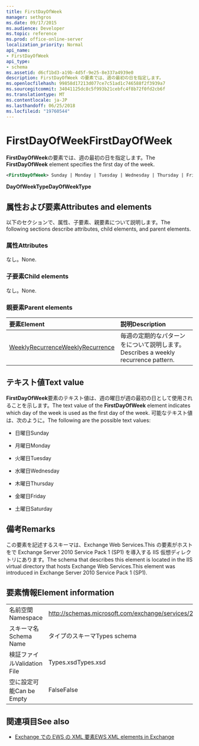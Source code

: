 ```yaml
---
title: FirstDayOfWeek
manager: sethgros
ms.date: 09/17/2015
ms.audience: Developer
ms.topic: reference
ms.prod: office-online-server
localization_priority: Normal
api_name:
- FirstDayOfWeek
api_type:
- schema
ms.assetid: d6cf1bd3-a19b-4d5f-9e25-8e337a4939e0
description: FirstDayOfWeek の要素では、週の最初の日を指定します。
ms.openlocfilehash: 99858d17213d077ce7c51ad1c746588f2f3939a7
ms.sourcegitcommit: 34041125dc8c5f993b21cebfc4f8b72f0fd2cb6f
ms.translationtype: MT
ms.contentlocale: ja-JP
ms.lasthandoff: 06/25/2018
ms.locfileid: "19760544"
---
```

# <a name="firstdayofweek"></a><span data-ttu-id="ef3bc-103">FirstDayOfWeek</span><span class="sxs-lookup"><span data-stu-id="ef3bc-103">FirstDayOfWeek</span></span>

<span data-ttu-id="ef3bc-104">**FirstDayOfWeek**の要素では、週の最初の日を指定します。</span><span class="sxs-lookup"><span data-stu-id="ef3bc-104">The **FirstDayOfWeek** element specifies the first day of the week.</span></span> 
  
```XML
<FirstDayOfWeek> Sunday | Monday | Tuesday | Wednesday | Thursday | Friday | Saturday</FirstDayOfWeek>
```

 <span data-ttu-id="ef3bc-105">**DayOfWeekType**</span><span class="sxs-lookup"><span data-stu-id="ef3bc-105">**DayOfWeekType**</span></span>
## <a name="attributes-and-elements"></a><span data-ttu-id="ef3bc-106">属性および要素</span><span class="sxs-lookup"><span data-stu-id="ef3bc-106">Attributes and elements</span></span>

<span data-ttu-id="ef3bc-107">以下のセクションで、属性、子要素、親要素について説明します。</span><span class="sxs-lookup"><span data-stu-id="ef3bc-107">The following sections describe attributes, child elements, and parent elements.</span></span>
  
### <a name="attributes"></a><span data-ttu-id="ef3bc-108">属性</span><span class="sxs-lookup"><span data-stu-id="ef3bc-108">Attributes</span></span>

<span data-ttu-id="ef3bc-109">なし。</span><span class="sxs-lookup"><span data-stu-id="ef3bc-109">None.</span></span>
  
### <a name="child-elements"></a><span data-ttu-id="ef3bc-110">子要素</span><span class="sxs-lookup"><span data-stu-id="ef3bc-110">Child elements</span></span>

<span data-ttu-id="ef3bc-111">なし。</span><span class="sxs-lookup"><span data-stu-id="ef3bc-111">None.</span></span>
  
### <a name="parent-elements"></a><span data-ttu-id="ef3bc-112">親要素</span><span class="sxs-lookup"><span data-stu-id="ef3bc-112">Parent elements</span></span>

|<span data-ttu-id="ef3bc-113">**要素**</span><span class="sxs-lookup"><span data-stu-id="ef3bc-113">**Element**</span></span>|<span data-ttu-id="ef3bc-114">**説明**</span><span class="sxs-lookup"><span data-stu-id="ef3bc-114">**Description**</span></span>|
|:-----|:-----|
|[<span data-ttu-id="ef3bc-115">WeeklyRecurrence</span><span class="sxs-lookup"><span data-stu-id="ef3bc-115">WeeklyRecurrence</span></span>](weeklyrecurrence.md) <br/> |<span data-ttu-id="ef3bc-116">毎週の定期的なパターンをについて説明します。</span><span class="sxs-lookup"><span data-stu-id="ef3bc-116">Describes a weekly recurrence pattern.</span></span>  <br/> |
   
## <a name="text-value"></a><span data-ttu-id="ef3bc-117">テキスト値</span><span class="sxs-lookup"><span data-stu-id="ef3bc-117">Text value</span></span>

<span data-ttu-id="ef3bc-118">**FirstDayOfWeek**要素のテキスト値は、週の曜日が週の最初の日として使用されることを示します。</span><span class="sxs-lookup"><span data-stu-id="ef3bc-118">The text value of the **FirstDayOfWeek** element indicates which day of the week is used as the first day of the week.</span></span> <span data-ttu-id="ef3bc-119">可能なテキスト値は、次のように。</span><span class="sxs-lookup"><span data-stu-id="ef3bc-119">The following are the possible text values:</span></span> 
  
- <span data-ttu-id="ef3bc-120">日曜日</span><span class="sxs-lookup"><span data-stu-id="ef3bc-120">Sunday</span></span>
    
- <span data-ttu-id="ef3bc-121">月曜日</span><span class="sxs-lookup"><span data-stu-id="ef3bc-121">Monday</span></span>
    
- <span data-ttu-id="ef3bc-122">火曜日</span><span class="sxs-lookup"><span data-stu-id="ef3bc-122">Tuesday</span></span>
    
- <span data-ttu-id="ef3bc-123">水曜日</span><span class="sxs-lookup"><span data-stu-id="ef3bc-123">Wednesday</span></span>
    
- <span data-ttu-id="ef3bc-124">木曜日</span><span class="sxs-lookup"><span data-stu-id="ef3bc-124">Thursday</span></span>
    
- <span data-ttu-id="ef3bc-125">金曜日</span><span class="sxs-lookup"><span data-stu-id="ef3bc-125">Friday</span></span>
    
- <span data-ttu-id="ef3bc-126">土曜日</span><span class="sxs-lookup"><span data-stu-id="ef3bc-126">Saturday</span></span>
    
## <a name="remarks"></a><span data-ttu-id="ef3bc-127">備考</span><span class="sxs-lookup"><span data-stu-id="ef3bc-127">Remarks</span></span>

<span data-ttu-id="ef3bc-128">この要素を記述するスキーマは、Exchange Web Services.This の要素がホストをで Exchange Server 2010 Service Pack 1 (SP1) を導入する IIS 仮想ディレクトリにあります。</span><span class="sxs-lookup"><span data-stu-id="ef3bc-128">The schema that describes this element is located in the IIS virtual directory that hosts Exchange Web Services.This element was introduced in Exchange Server 2010 Service Pack 1 (SP1).</span></span>
  
## <a name="element-information"></a><span data-ttu-id="ef3bc-129">要素情報</span><span class="sxs-lookup"><span data-stu-id="ef3bc-129">Element information</span></span>

|||
|:-----|:-----|
|<span data-ttu-id="ef3bc-130">名前空間</span><span class="sxs-lookup"><span data-stu-id="ef3bc-130">Namespace</span></span>  <br/> |http://schemas.microsoft.com/exchange/services/2006/types  <br/> |
|<span data-ttu-id="ef3bc-131">スキーマ名</span><span class="sxs-lookup"><span data-stu-id="ef3bc-131">Schema Name</span></span>  <br/> |<span data-ttu-id="ef3bc-132">タイプのスキーマ</span><span class="sxs-lookup"><span data-stu-id="ef3bc-132">Types schema</span></span>  <br/> |
|<span data-ttu-id="ef3bc-133">検証ファイル</span><span class="sxs-lookup"><span data-stu-id="ef3bc-133">Validation File</span></span>  <br/> |<span data-ttu-id="ef3bc-134">Types.xsd</span><span class="sxs-lookup"><span data-stu-id="ef3bc-134">Types.xsd</span></span>  <br/> |
|<span data-ttu-id="ef3bc-135">空に設定可能</span><span class="sxs-lookup"><span data-stu-id="ef3bc-135">Can be Empty</span></span>  <br/> |<span data-ttu-id="ef3bc-136">False</span><span class="sxs-lookup"><span data-stu-id="ef3bc-136">False</span></span>  <br/> |
   
## <a name="see-also"></a><span data-ttu-id="ef3bc-137">関連項目</span><span class="sxs-lookup"><span data-stu-id="ef3bc-137">See also</span></span>



- [<span data-ttu-id="ef3bc-138">Exchange での EWS の XML 要素</span><span class="sxs-lookup"><span data-stu-id="ef3bc-138">EWS XML elements in Exchange</span></span>](ews-xml-elements-in-exchange.md)

